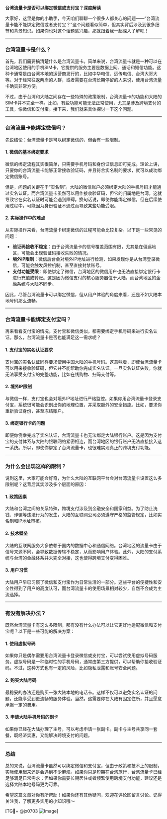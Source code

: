 **台湾流量卡是否可以绑定微信或支付宝？深度解读**

大家好，这里是你的小助手，今天咱们聊聊一个很多人都关心的问题——“台湾流量卡能不能绑定微信或者支付宝？”这个问题看似简单，但其实背后涉及到很多细节和背景知识。如果你也对这个话题感兴趣，那就跟着我一起深入了解吧！

---

### **台湾流量卡是什么？**
首先，我们需要搞清楚什么是台湾流量卡。简单来说，台湾流量卡就是一种可以在台湾地区使用的手机SIM卡，它提供的服务主要是数据上网、通话和短信功能。这种卡通常是由台湾本地的运营商发行的，比如中华电信、远传电信、台湾大哥大等。对于经常往返两岸的人群，或者需要在台湾长期停留的人来说，使用台湾流量卡确实非常方便。

不过，由于台湾和大陆之间存在一些特殊的政策限制，台湾流量卡的功能和大陆的SIM卡并不完全一样。比如，有些功能可能无法正常使用，尤其是涉及跨境支付的工具，像微信和支付宝。接下来，我们就来具体探讨一下这个问题。

---

### **台湾流量卡能绑定微信吗？**
先说结论：台湾流量卡是可以绑定微信的，但会有一些限制。

#### **1. 微信的基本绑定要求**
微信的绑定流程其实很简单，只需要手机号码和身份证信息即可完成。理论上讲，只要你的台湾流量卡能够正常接收验证码，并且符合实名制的要求，就可以成功绑定微信账号。

但是，问题的关键在于“实名制”。大陆的微信账户必须绑定大陆的手机号码才能通过实名认证。而台湾流量卡虽然可以用作接收验证码，但它的归属地是台湾，这就导致它在实名认证时可能会遇到障碍。换句话说，即使你能绑定微信，但在后续使用过程中，可能因为身份验证不通过而导致某些功能受限。

#### **2. 实际操作中的难点**
从实际操作来看，台湾流量卡绑定微信的过程可能会比较复杂。以下是一些常见的问题：

- **验证码接收不稳定**：由于台湾流量卡的信号覆盖范围有限，尤其是在偏远地区，可能会出现验证码接收失败的情况。
- **境外IP限制**：微信后台会对境外IP地址进行检测，如果发现你是从台湾登录微信，可能会触发风控机制，甚至直接封禁账号。
- **支付功能受限**：即使绑定了微信，台湾地区的微信用户也无法直接绑定银行卡进行充值或转账。这是因为微信支付的核心服务器位于大陆，而台湾地区的金融系统与大陆不同步。

因此，尽管台湾流量卡可以绑定微信，但从用户体验的角度来看，还是不如大陆本地号码那么流畅。

---

### **台湾流量卡能绑定支付宝吗？**
再来看看支付宝的情况。支付宝和微信类似，都需要绑定手机号码来进行实名认证。那么，台湾流量卡是否也能满足这一需求呢？

#### **1. 支付宝的实名认证要求**
支付宝的实名认证同样要求使用中国大陆的手机号码。这意味着，即使台湾流量卡可以用来接收验证码，但它并不能帮助你完成实名认证。一旦实名认证失败，你就无法享受支付宝的完整功能，比如在线购物、扫码支付等。

#### **2. 境外IP限制**
与微信一样，支付宝也会对境外IP地址进行严格监控。如果你用台湾流量卡登录支付宝，系统很可能会识别出你的地理位置，并采取额外的安全措施。比如，要求你重新验证身份，甚至冻结账户。

#### **3. 绑定银行卡的问题**
即便你侥幸完成了实名认证，台湾流量卡也无法绑定大陆银行账户。这是因为支付宝的支付体系与大陆的银联网络紧密相连，而台湾地区的银行账户无法直接接入这一系统。所以，即使你绑定了台湾流量卡，也很难实现真正的跨境支付功能。

---

### **为什么会出现这样的限制？**
说到这里，大家可能会好奇，为什么大陆的互联网平台会对台湾流量卡设置这么多限制呢？这背后其实涉及多个层面的原因：

#### **1. 政策因素**
大陆和台湾之间的关系特殊，跨境支付涉及到金融安全和国家利益。为了防止洗钱、诈骗等违法行为的发生，大陆的互联网公司必须遵守严格的监管规定，比如实名制和IP地址审核。

#### **2. 技术壁垒**
大陆的互联网服务大多依赖于国内的数据中心和通信网络。台湾地区的流量卡由于信号来源不同，会导致数据传输不稳定，从而影响用户体验。此外，大陆的支付系统与台湾的金融体系并未完全对接，这也使得跨境支付变得困难。

#### **3. 用户习惯**
大陆用户早已习惯了微信和支付宝作为日常生活的一部分。这些平台的便捷性和安全性得到了用户的高度认可，而台湾流量卡的使用场景相对较少，自然不会成为主流选择。

---

### **有没有解决办法？**
既然台湾流量卡有这么多限制，那有没有什么办法可以让它更好地适配微信和支付宝呢？以下是一些可能的解决方案：

#### **1. 使用虚拟号码**
如果你只是偶尔需要用台湾流量卡登录微信或支付宝，可以尝试使用虚拟号码服务。虚拟号码是一种临时性的手机号码，通常由第三方提供，可以帮助你接收验证码。不过，这种方式也有一定的风险，比如隐私泄露和账号安全问题。

#### **2. 购买大陆号码**
最稳妥的办法还是购买一张大陆本地的电话卡。这样不仅可以避免实名认证的问题，还能享受到更流畅的服务体验。当然，这需要你在大陆有固定住所，并且愿意承担一定的费用。

#### **3. 申请大陆手机号码的副卡**
如果你已经在大陆办理了主号，可以考虑申请一张副卡。副卡与主号共享同一套餐，既经济实惠，又能解决跨境支付的问题。

---

### **总结**
总的来说，台湾流量卡虽然可以绑定微信和支付宝，但由于政策和技术上的限制，实际使用起来还是会遇到不少麻烦。如果你只是短期在台湾旅行，台湾流量卡已经足够满足日常需求；但如果你需要长期居住或者频繁使用跨境支付功能，建议还是选择大陆本地号码更为可靠。

希望这篇文章对你有所帮助！如果你还有其他疑问，欢迎在评论区留言讨论。记得关注我，了解更多实用的小知识哦～

[TG💪+ @jx0703 ![Image](https://github.com/user-attachments/assets/dbca1d08-cadb-493c-b0ec-ad6f7a83f270)]